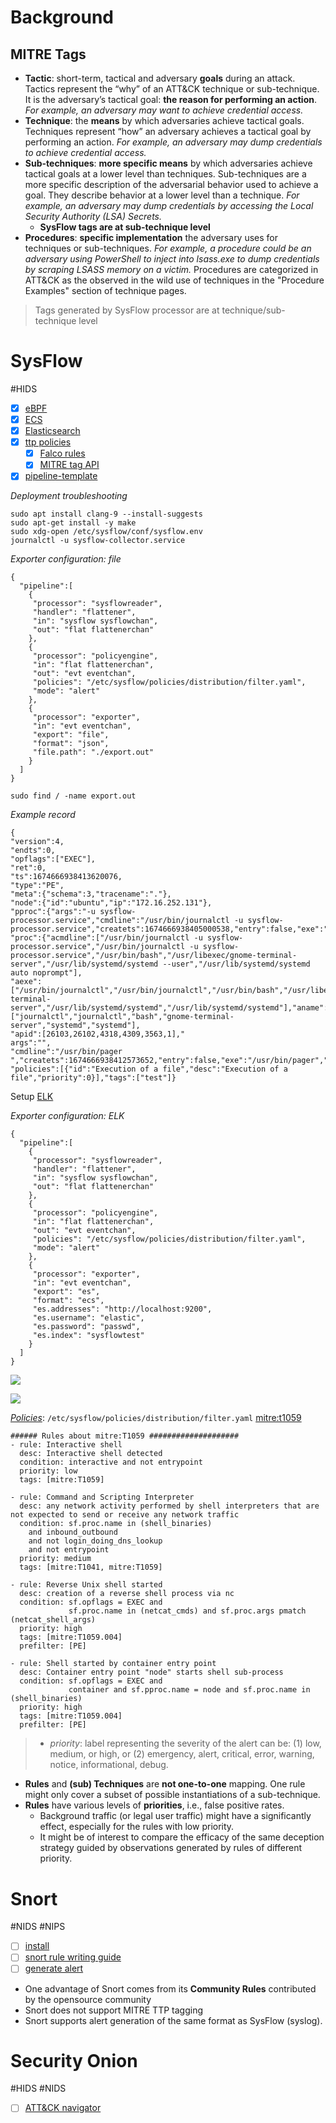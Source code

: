 # Background

## MITRE Tags

- **Tactic**: short-term, tactical and adversary **goals** during an attack. Tactics represent the “why” of an ATT&CK technique or sub-technique. It is the adversary’s tactical goal: **the reason for performing an action**. *For example, an adversary may want to achieve credential access.*
- **Technique**: the **means** by which adversaries achieve tactical goals. Techniques represent “how” an adversary achieves a tactical goal by performing an action. *For example, an adversary may dump credentials to achieve credential access.*
- **Sub-techniques**: **more specific means** by which adversaries achieve tactical goals at a lower level than techniques. Sub-techniques are a more specific description of the adversarial behavior used to achieve a goal. They describe behavior at a lower level than a technique. *For example, an adversary may dump credentials by accessing the Local Security Authority (LSA) Secrets.*
	- **SysFlow tags are at sub-technique level**
- **Procedures**: **specific implementation** the adversary uses for techniques or sub-techniques. *For example, a procedure could be an adversary using PowerShell to inject into lsass.exe to dump credentials by scraping LSASS memory on a victim.* Procedures are categorized in ATT&CK as the observed in the wild use of techniques in the "Procedure Examples" section of technique pages.

> Tags generated by SysFlow processor are at technique/sub-technique level

# SysFlow

#HIDS

- [x] [eBPF](https://www.brendangregg.com/blog/2019-01-01/learn-ebpf-tracing.html)
- [x] [ECS](https://www.elastic.co/guide/en/ecs/current/ecs-reference.html)
- [x] [Elasticsearch](https://03ea669492ba4ff29c96fde238b88673.us-central1.gcp.cloud.es.io:9243/app/home#/)
- [x] [ttp policies](https://github.com/sysflow-telemetry/sf-processor/blob/master/resources/policies/runtimeintegrity/ttps.yaml)
	- [x] [Falco rules](https://falco.org/docs/rules/)
	- [x] [MITRE tag API](https://nbviewer.org/github/sysflow-telemetry/sf-apis/blob/master/pynb/notebooks/MitreTagTimeline/MitreTagTimeline.ipynb)
- [x] [pipeline-template](https://github.com/sysflow-telemetry/sf-processor/blob/master/resources/pipelines/pipeline.template.json)

*Deployment troubleshooting*
```{bash}
sudo apt install clang-9 --install-suggests
sudo apt-get install -y make
sudo xdg-open /etc/sysflow/conf/sysflow.env
journalctl -u sysflow-collector.service
```

*Exporter configuration: file*
```
{
  "pipeline":[
    {
     "processor": "sysflowreader",
     "handler": "flattener",
     "in": "sysflow sysflowchan",
     "out": "flat flattenerchan"
    },
    {
     "processor": "policyengine",
     "in": "flat flattenerchan",
     "out": "evt eventchan",
     "policies": "/etc/sysflow/policies/distribution/filter.yaml",
     "mode": "alert"
    },
    {
     "processor": "exporter",
     "in": "evt eventchan",
     "export": "file",
     "format": "json",
     "file.path": "./export.out"
    }
  ]
}
```

```
sudo find / -name export.out
```

*Example record*
```
{
"version":4,
"endts":0,
"opflags":["EXEC"],
"ret":0,
"ts":1674666938413620076,
"type":"PE",
"meta":{"schema":3,"tracename":"."},
"node":{"id":"ubuntu","ip":"172.16.252.131"},
"pproc":{"args":"-u sysflow-processor.service","cmdline":"/usr/bin/journalctl -u sysflow-processor.service","createts":1674666938405000538,"entry":false,"exe":"/usr/bin/journalctl","gid":1000,"group":"yinuo","name":"journalctl","oid":"f850feba47bbfc33","pid":26102,"tty":true,"uid":1000,"user":"yinuo"},
"proc":{"acmdline":["/usr/bin/journalctl -u sysflow-processor.service","/usr/bin/journalctl -u sysflow-processor.service","/usr/bin/bash","/usr/libexec/gnome-terminal-server","/usr/lib/systemd/systemd --user","/usr/lib/systemd/systemd auto noprompt"],
"aexe":["/usr/bin/journalctl","/usr/bin/journalctl","/usr/bin/bash","/usr/libexec/gnome-terminal-server","/usr/lib/systemd/systemd","/usr/lib/systemd/systemd"],"aname":["journalctl","journalctl","bash","gnome-terminal-server","systemd","systemd"],
"apid":[26103,26102,4318,4309,3563,1],"
args":"",
"cmdline":"/usr/bin/pager ","createts":1674666938412573652,"entry":false,"exe":"/usr/bin/pager","gid":1000,"group":"yinuo","name":"pager","oid":"4f3a00377f48daf9","pid":26103,"tid":26103,"tty":true,"uid":1000,"user":"yinuo"},
"policies":[{"id":"Execution of a file","desc":"Execution of a file","priority":0}],"tags":["test"]}
```

Setup [ELK](https://phoenixnap.com/kb/how-to-install-elk-stack-on-ubuntu)

*Exporter configuration: ELK*
```
{
  "pipeline":[
    {
     "processor": "sysflowreader",
     "handler": "flattener",
     "in": "sysflow sysflowchan",
     "out": "flat flattenerchan"
    },
    {
     "processor": "policyengine",
     "in": "flat flattenerchan",
     "out": "evt eventchan",
     "policies": "/etc/sysflow/policies/distribution/filter.yaml",
     "mode": "alert"
    },
    {
     "processor": "exporter",
     "in": "evt eventchan",
     "export": "es",
     "format": "ecs",
     "es.addresses": "http://localhost:9200",
     "es.username": "elastic",
     "es.password": "passwd",
     "es.index": "sysflowtest"
    }
  ]
}
```

![](fields.png)

![](alerts.png)

*[Policies](https://sysflow.readthedocs.io/en/latest/processor.html#policy-language)*: ```/etc/sysflow/policies/distribution/filter.yaml```
[mitre:t1059](https://attack.mitre.org/techniques/T1059/)
```
###### Rules about mitre:T1059 ####################
- rule: Interactive shell
  desc: Interactive shell detected
  condition: interactive and not entrypoint
  priority: low
  tags: [mitre:T1059]

- rule: Command and Scripting Interpreter
  desc: any network activity performed by shell interpreters that are not expected to send or receive any network traffic
  condition: sf.proc.name in (shell_binaries)
    and inbound_outbound
    and not login_doing_dns_lookup
    and not entrypoint
  priority: medium
  tags: [mitre:T1041, mitre:T1059]

- rule: Reverse Unix shell started
  desc: creation of a reverse shell process via nc
  condition: sf.opflags = EXEC and
             sf.proc.name in (netcat_cmds) and sf.proc.args pmatch (netcat_shell_args)
  priority: high
  tags: [mitre:T1059.004]
  prefilter: [PE]

- rule: Shell started by container entry point
  desc: Container entry point "node" starts shell sub-process
  condition: sf.opflags = EXEC and
             container and sf.pproc.name = node and sf.proc.name in (shell_binaries)
  priority: high
  tags: [mitre:T1059.004]
  prefilter: [PE]
```
> -   _priority_: label representing the severity of the alert can be: (1) low, medium, or high, or (2) emergency, alert, critical, error, warning, notice, informational, debug.

- **Rules** and **(sub) Techniques** are **not one-to-one** mapping. One rule might only cover a subset of possible instantiations of a sub-technique. 
- **Rules** have various levels of **priorities**, i.e., false positive rates. 
	- Background traffic (or legal user traffic) might have a significantly effect, especially for the rules with low priority.
	- It might be of interest to compare the efficacy of the same deception strategy guided by observations generated by rules of different priority.

# Snort

#NIDS #NIPS

- [ ] [install](https://linuxopsys.com/topics/install-snort-on-ubuntu)
- [ ] [snort rule writing guide](https://docs.snort.org/welcome)
- [ ] [generate alert](https://docs.snort.org/start/rules#generating-alerts)

- One advantage of Snort comes from its **Community Rules** contributed by the opensource community
- Snort does not support MITRE TTP tagging
- Snort supports alert generation of the same format as SysFlow (syslog).

# Security Onion

#HIDS #NIDS 

- [ ] [ATT&CK navigator](https://docs.securityonion.net/en/2.3/attack-navigator.html#attack-navigator)

